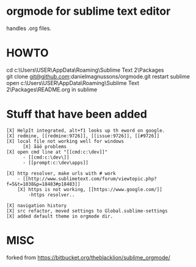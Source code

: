 orgmode for sublime text editor
=============

handles .org files.

HOWTO
=============

cd c:\Users\USER\AppData\Roaming\Sublime Text 2\Packages\
git clone git@github.com:danielmagnussons/orgmode.git
restart sublime
open c:\Users\USER\AppData\Roaming\Sublime Text 2\Packages\README.org in sublime



Stuff that have been added
=============

	[X] HelpIt integrated, alt+f1 looks up th eword on google.
	[X] redmine, [[redmine:9726]], [[issue:9726]], [[#9726]]
	[X] local file not working well for windows
	      [X] åäö problems
	[X] open cmd line at "[[cmd:c:\dev]]"
	      - [[cmd:c:\dev\]]
	      - [[prompt:c:\dev\apps]]

	[X] http resolver, make urls with # work
	    - [[http://www.sublimetext.com/forum/viewtopic.php?f=5&t=1838&p=18483#p18483]]
	    [X] https is not working, [[https://www.google.com/]]
	        -https resolver..

	[X] navigation history
	[X] src refactor, moved settings to Global.sublime-settings
	[X] added default theme in orgmode dir.


MISC
=============

forked from https://bitbucket.org/theblacklion/sublime_orgmode/
